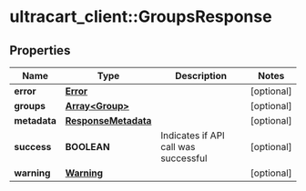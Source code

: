 # ultracart_client::GroupsResponse

## Properties
Name | Type | Description | Notes
------------ | ------------- | ------------- | -------------
**error** | [**Error**](Error.md) |  | [optional] 
**groups** | [**Array&lt;Group&gt;**](Group.md) |  | [optional] 
**metadata** | [**ResponseMetadata**](ResponseMetadata.md) |  | [optional] 
**success** | **BOOLEAN** | Indicates if API call was successful | [optional] 
**warning** | [**Warning**](Warning.md) |  | [optional] 


